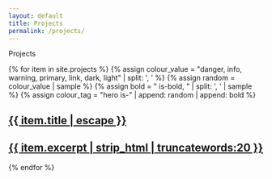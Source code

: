 ```yaml
---
layout: default
title: Projects
permalink: /projects/
---
```

<section class="hero is-medium is-light is-bold">
    <div class="hero-body">
        <div class="container has-text-centered">
            <span class="title" itemprop="name headline">Projects</span>
        </div>
    </div>
</section>

{% for item in site.projects %}
{% assign colour_value = "danger, info, warning, primary, link, dark, light" | split: ', ' %}
{% assign random = colour_value | sample %}
{% assign bold = " is-bold,  " | split: ', ' | sample %}
{% assign colour_tag = "hero is-" | append: random | append: bold %}
<section class="{{ colour_tag }}">
  <div class="hero-body">
    <div class="container is-fluid">
      <a href="{{ item.url | relative_url }}">
        <h1 class="title">
            {{ item.title | escape }}
        </h1>
        <h2 class="subtitle" style="white-space: normal; text-overflow: clip">
          {{ item.excerpt | strip_html | truncatewords:20 }}
        </h2>
      </a>
    </div>
  </div>
</section>
{% endfor %}


